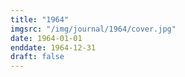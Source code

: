 ```yaml
---
title: "1964"
imgsrc: "/img/journal/1964/cover.jpg"
date: 1964-01-01
enddate: 1964-12-31
draft: false
---
```

